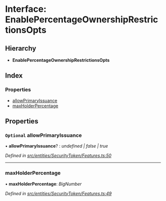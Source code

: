 # Interface: EnablePercentageOwnershipRestrictionsOpts

## Hierarchy

* **EnablePercentageOwnershipRestrictionsOpts**

## Index

### Properties

* [allowPrimaryIssuance](_entities_securitytoken_features_.enablepercentageownershiprestrictionsopts.md#optional-allowprimaryissuance)
* [maxHolderPercentage](_entities_securitytoken_features_.enablepercentageownershiprestrictionsopts.md#maxholderpercentage)

## Properties

### `Optional` allowPrimaryIssuance

• **allowPrimaryIssuance**? : *undefined | false | true*

*Defined in [src/entities/SecurityToken/Features.ts:50](https://github.com/PolymathNetwork/polymath-sdk/blob/fb8c7c9/src/entities/SecurityToken/Features.ts#L50)*

___

###  maxHolderPercentage

• **maxHolderPercentage**: *BigNumber*

*Defined in [src/entities/SecurityToken/Features.ts:49](https://github.com/PolymathNetwork/polymath-sdk/blob/fb8c7c9/src/entities/SecurityToken/Features.ts#L49)*
